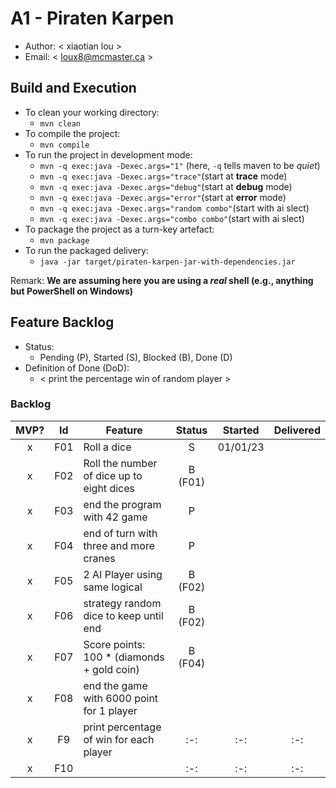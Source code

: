 # A1 - Piraten Karpen

  * Author: < xiaotian lou >
  * Email: < loux8@mcmaster.ca >

## Build and Execution

  * To clean your working directory:
    * `mvn clean`
  * To compile the project:
    * `mvn compile`
  * To run the project in development mode:
    * `mvn -q exec:java -Dexec.args="1"` (here, `-q` tells maven to be _quiet_)
    * `mvn -q exec:java -Dexec.args="trace"`(start at **trace** mode)
    * `mvn -q exec:java -Dexec.args="debug"`(start at **debug** mode)
    * `mvn -q exec:java -Dexec.args="error"`(start at **error** mode)
    * `mvn -q exec:java -Dexec.args="random combo"`(start with ai slect)
    * `mvn -q exec:java -Dexec.args="combo combo"`(start with ai slect)
  * To package the project as a turn-key artefact:
    * `mvn package`
  * To run the packaged delivery:
    * `java -jar target/piraten-karpen-jar-with-dependencies.jar` 

Remark: **We are assuming here you are using a _real_ shell (e.g., anything but PowerShell on Windows)**

## Feature Backlog

 * Status: 
   * Pending (P), Started (S), Blocked (B), Done (D)
 * Definition of Done (DoD):
   * < print the percentage win of random player >

### Backlog 

| MVP? | Id  | Feature  | Status  |  Started  | Delivered |
| :-:  |:-:  |---       | :-:     | :-:       | :-:       |
| x   | F01 | Roll a dice |  S | 01/01/23 |  |
| x   | F02 | Roll the number of dice up to eight dices  |  B (F01) |   |
| x   |F03 | end the program with 42 game  |  P  |   |
| x   | F04 | end of turn with three and more cranes | P | |
| x   | F05 | 2 AI Player using same logical  | B (F02) | |
| x   | F06 | strategy random dice to keep until end  | B (F02) | |
| x   | F07 | Score points: 100 * (diamonds + gold coin) | B (F04) | | 
| x   | F08 | end the game with 6000 point for 1 player | | |
| x  |F9  |print percentage of win for each player | :-:     | :-:       | :-:       |
| x  |F10  | | :-:     | :-:       | :-:       |


